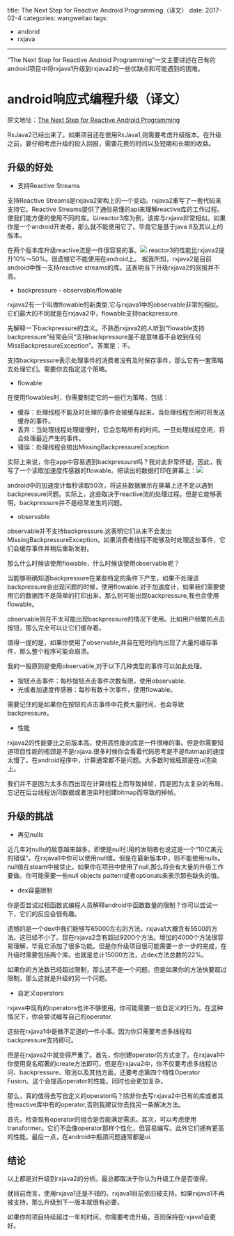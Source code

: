 title: The Next Step for Reactive Android Programming（译文）
date: 2017-02-4
categories: wangweitao
tags:
- andorid
- rxjava
---
“The Next Step for Reactive Android Programming”一文主要讲述在已有的android项目中将rxjava1升级到rxjava2的一些优缺点和可能遇到的困难。

<!--more-->

android响应式编程升级（译文）
===

 原文地址：[The Next Step for Reactive Android Programming](http://futurice.com/blog/the-next-step-for-reactive-android-programming)

 RxJava2已经出来了。如果项目还在使用RxJava1,则需要考虑升级版本。在升级之前，要仔细考虑升级的投入回报，需要花费的时间以及短期和长期的收益。

升级的好处
---
- 支持Reactive Streams

 支持Reactive Streams是rxjava2架构上的一个变动。rxjava2重写了一套代码来支持它。Reactive Streams提供了通俗易懂的api来理解reactive库的工作过程。使我们能方便的使用不同的库。以reactor3库为例，该库与rxjava非常相似。如果你是一个android开发者，那么就不能使用它了。毕竟它是基于java 8及其以上的版本。

 在两个版本库升级reactive流是一件很容易的事。![](./img/img-1.gif)
reactor3的性能比rxjava2提升10%～50%。很遗憾它不能使用在android上。
据我所知，rxjava2是目前android中惟一支持reactive streams的库。这表明当下升级rxjava2的回报并不高。

- backpressure - observable/flowable
 
 rxjava2有一个叫做flowable的新类型.它与rxjava1中的observable非常的相似。它们最大的不同就是在rxjava2中，flowable支持backpressure.

 先解释一下backpressure的含义。不熟悉rxjava2的人听到“flowable支持backpressure”经常会问“支持backpressure是不是意味着不会收到任何MissBackpressureException”。答案是：不。
 
 支持backpressure表示处理事件的消费者没有及时保存事件，那么它有一套策略去处理它们。需要你去指定这个策略。

- flowable

 在使用flowables时，你需要制定它的一些行为策略，包括：
 - 缓存：处理线程不能及时处理的事件会被缓存起来，当处理线程空闲时将发送缓存的事件。
 - 丢弃：当处理线程处理缓慢时，它会忽略所有的时间。一旦处理线程空闲，将会处理最近产生的事件。
 - 错误：处理线程会抛出MissingBackpressureException

 实际上来说，你在app中容易遇到backpressure吗？我对此非常怀疑。因此，我写了一个读取加速度传感器的flowable。把读出的数据打印在屏幕上：![](./img/img-2.gif)
 
 android中的加速度计每秒读取50次，将这些数据展示在屏幕上还不足以遇到backpressure问题。实际上，这些取决于reactive流的处理过程。但是它能够表明，backpressure并不是经常发生的问题。
 
- observable

 observable并不支持backpressure.这表明它们从来不会发出MissingBackpressureException。如果消费者线程不能够及时处理这些事件，它们会缓存事件并稍后重新发射。
 
 那么什么时候该使用flowable，什么时候该使用observable呢？
 
 当能够明确知道backpressure在某些特定的条件下产生，如果不处理该backpressure会出现问题的时候，使用flowable.对于加速度计，如果我们需要使用它的数据而不是简单的打印出来，那么则可能出现backpressure,我也会使用flowable。
 
 observable则在不太可能出现backpressure的情况下使用。比如用户频繁的点击按钮，那么完全可以让它们缓存着。
 
 值得一提的是，如果你使用了observable,并且在短时间内出现了大量的缓存事件，那么整个程序可能会崩溃。
 
 我的一般原则是使用observable,对于以下几种类型的事件可以如此处理。
 - 按钮点击事件：每秒按钮点击事件次数有限，使用observable.
 - 光或者加速度传感器：每秒有数十次事件，使用flowable。

 需要记住的是如果你在按钮的点击事件中花费大量时间，也会导致backpressure。
 
- 性能

 rxjava2的性能要比之前版本高。使用高性能的库是一件很棒的事。但是你需要知道项目性能的瓶颈是不是rxjava.很多时候你会看着代码思考是不是flatmap的速度太慢了。在android程序中，计算通常都不是问题。大多数时候瓶颈是在ui渲染上。
 
 我们并不是因为太多东西出现在计算线程上而导致掉帧，而是因为太复杂的布局，忘记在后台线程访问数据或者渲染时创建bitmap而导致的掉帧。
 
升级的挑战
---
- 再见nulls

 近几年对nulls的敌意越来越多。即使是null引用的发明者也说这是一个“10亿美元的错误”。在rxjava1中你可以使用null值。但是在最新版本中，则不能使用nulls。null值在steam中被禁止。如果你在项目中使用了null,那么将会有大量的升级工作要做。你可能需要一些null objects pattern或者optionals来表示那些缺失的值。
 
- dex容量限制

 你是否尝试过相函数式编程人员解释android中函数数量的限制？你可以尝试一下，它们的反应会很有趣。
 
 遗憾的是一个dex中我们能够写65000左右的方法。rxjava1大概含有5500的方法。这已经不小了。现在rxjava2含有超过9200个方法。增加的4000个方法很容易理解，毕竟它添加了很多功能。但是你升级项目很可能需要一步一步的完成，在升级时需要包括两个库。也就是总计15000方法，占dex方法总数的22%。
 
 如果你的方法数已经超过限制，那么这不是一个问题。但是如果你的方法快要超过限制，那么这就是升级的另一个问题。
 
- 自定义operators

 rxjava中现有的operators也许不够使用。你可能需要一些自定义的行为。在这种情况下，你会尝试编写自己的operator.
 
 这些在rxjava1中是微不足道的一件小事。因为你只需要考虑多线程和backpressure支持即可。
 
 但是在rxjava2中就变得严重了。首先，你创建operator的方式变了。在rxjava1中你使用臭名昭著的create方法即可。但是在rxjava2中，你不仅要考虑多线程访问、backpressure、取消以及其他方面，还要考虑第四个特性Operator Fusion。这个会提高operator的性能，同时也会更加复杂。
 
 那么，真的值得去写自定义的operator吗？除非你去写rxjava2中已有的库或者其他reactive库中有的operator,否则我建议你去找另一条解决方法。
 
 首先，检查现有operator的组合是否能满足需求。其次，可以考虑使用transformer。它们不会像operator那样个性化，但容易编写。此外它们拥有更高的性能。最后一点，在android中瓶颈问题通常都是ui.
 
结论
---
 
 以上都是对升级到rxjava2的分析。最总都取决于你认为升级工作是否值得。
 
 就目前而言，使用rxjava1还是不错的。rxjava1目前依旧被支持。如果rxjava1不再被支持，那么升级到下一版本就很有必要。
 
 如果你的项目持续超过一年的时间，你需要考虑升级，否则保持在rxjava1会更好。

